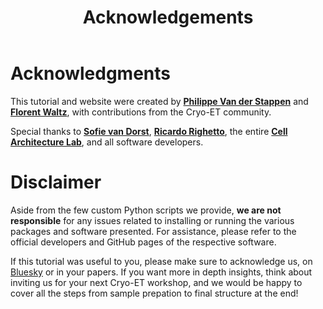 ﻿---
layout: default
title: "Acknowledgements"
nav_order: 10
---

# Acknowledgments

This tutorial and website were created by [**Philippe Van der Stappen**](https://bsky.app/profile/phaips.vd.st) and [**Florent Waltz**](https://bsky.app/profile/florentwaltz.bsky.social), with contributions from the Cryo-ET community.

Special thanks to **[Sofie van Dorst](https://bsky.app/profile/sofie-dot-rec.bsky.social)**, **[Ricardo Righetto](https://bsky.app/profile/lifeonthewedge.bsky.social)**, the entire [**Cell Architecture Lab**](https://www.cellarchlab.com/), and all software developers.

# Disclaimer

Aside from the few custom Python scripts we provide, **we are not responsible** for any issues related to installing or running 
the various packages and software presented. For assistance, please refer to the official developers and GitHub pages of the respective software.

If this tutorial was useful to you, please make sure to acknowledge us, on [Bluesky](https://bsky.app/profile/cellarchlab.com) or in your papers.
If you want more in depth insights, think about inviting us for your next Cryo-ET workshop, and we would be happy to cover all the steps from sample prepation to final structure at the end!
